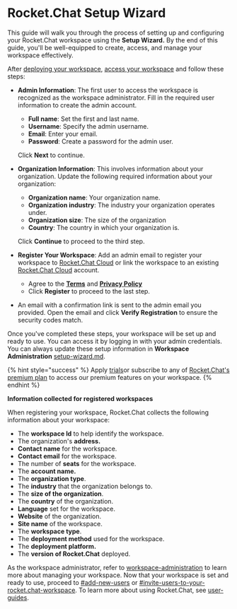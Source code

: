 # Rocket.Chat Setup Wizard

This guide will walk you through the process of setting up and configuring your Rocket.Chat workspace using the **Setup Wizard.** By the end of this guide, you'll be well-equipped to create, access, and manage your workspace effectively.

After [deploying your workspace](../../deploy/deploy-rocket.chat/), [access your workspace](./) and follow these steps:&#x20;

*   **Admin Information**: The first user to access the workspace is recognized as the workspace administrator. Fill in the required user information to create the admin account.

    * **Full name**: Set the first and last name.
    * **Username**: Specify the admin username.
    * **Email**: Enter your email.
    * **Password**: Create a password for the admin user.

    Click **Next** to continue.
*   **Organization Information**: This involves information about your organization. Update the following required information about your organization:

    * **Organization name**: Your organization name.
    * **Organization industry**: The industry your organization operates under.
    * **Organization size**: The size of the organization
    * **Country**: The country in which your organization is.

    Click **Continue** to proceed to the third step.
* **Register Your Workspace**:  Add an admin email to register your workspace to [Rocket.Chat Cloud](https://cloud.rocket.chat/) or link the workspace to an existing [Rocket.Chat Cloud](https://cloud.rocket.chat/) account.
  * Agree to the [**Terms**](../../legal-and-compliance/rocket.chat-terms/terms-of-service/) and [**Privacy Policy**](broken-reference)&#x20;
  * Click **Register** to proceed to the last step.
* An email with a confirmation link is sent to the admin email you provided. Open the email and click **Verify Registration** to ensure the security codes match.

Once you've completed these steps, your workspace will be set up and ready to use. You can access it by logging in with your admin credentials. You can always update these setup information in **Workspace Administration** [setup-wizard.md](../../use-rocket.chat/workspace-administration/settings/setup-wizard.md "mention").

{% hint style="success" %}
Apply [trials](../trials/ "mention")or subscribe to any of [Rocket.Chat's premium plan](../../readme/our-plans.md) to access our premium features on your workspace.
{% endhint %}

**Information collected for registered workspaces**

When registering your workspace, Rocket.Chat collects the following information about your workspace:

* The **workspace Id** to help identify the workspace.
* The organization's **address.**
* **Contact name** for the workspace.
* **Contact email** for the workspace.
* The number of **seats** for the workspace.
* The **account name.**
* The **organization type**.&#x20;
* The **industry** that the organization belongs to.
* The **size of the organization**.&#x20;
* The **country** of the organization.
* **Language** set for the workspace.&#x20;
* **Website** of the organization.
* **Site name** of the workspace.
* The **workspace type**.
* The **deployment method** used for the workspace.
* The **deployment platform.**
* The **version of Rocket.Chat** deployed.

As the workspace administrator, refer to [workspace-administration](../../use-rocket.chat/workspace-administration/ "mention") to learn more about managing your workspace. Now that your workspace is set and ready to use, proceed to [#add-new-users](../../use-rocket.chat/workspace-administration/users/#add-new-users "mention") or [#invite-users-to-your-rocket.chat-workspace](../../use-rocket.chat/workspace-administration/users/#invite-users-to-your-rocket.chat-workspace "mention"). To learn more about using Rocket.Chat, see [user-guides](../../use-rocket.chat/user-guides/ "mention").
